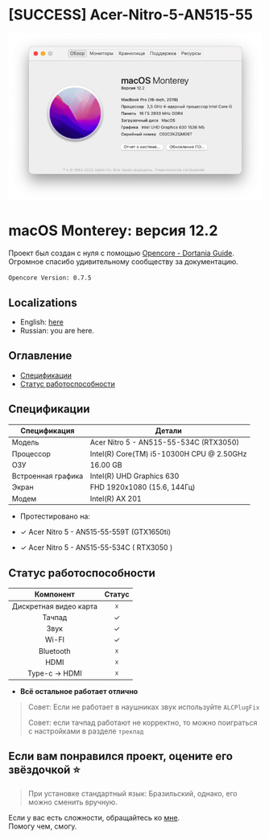 # [SUCCESS] Acer-Nitro-5-AN515-55

[![Preview](cover.png)](./cover.png)

# macOS Monterey: версия 12.2

Проект был создан с нуля с помощью [Opencore - Dortania Guide](https://dortania.github.io/OpenCore-Install-Guide/).
<br/>Огромное спасибо удивительному сообществу за документацию.

`Opencore Version: 0.7.5` 

## Localizations

- English: [here](./readme.md)
- Russian: you are here.

## Оглавление

- [Спецификации](#Спецификации)
- [Статус работоспособности](#Статус-работоспособности)

## Спецификации

| Спецификация       | Детали                                    |
|--------------------|-------------------------------------------|
| Модель             | Acer Nitro 5 - AN515-55-534C (RTX3050)    |
| Процессор          | Intel(R) Core(TM) i5-10300H CPU @ 2.50GHz |
| ОЗУ                | 16.00 GB                                  |
| Встроенная графика | Intel(R) UHD Graphics 630                 |
| Экран              | FHD 1920x1080 (15.6, 144Гц)               |
| Модем              | Intel(R) AX 201                           |

* Протестировано на:


* ✓ Acer Nitro 5 - AN515-55-559T (GTX1650ti)
* ✓ Acer Nitro 5 - AN515-55-534C ( RTX3050 )

## Статус работоспособности

|       Компонент        | Статус |
|:----------------------:|:------:|
| Дискретная видео карта |   ☓    |
|         Тачпад         |   ✓    |
|          Звук          |   ✓    |
|         Wi-FI          |   ✓    |
|       Bluetooth        |   ☓    |
|          HDMI          |   ☓    |
|     Type-c -> HDMI     |   ☓    |

- **Всё остальное работает отлично**

> Совет: Если не работает в наушниках звук используйте `ALCPlugFix`
> 
> Совет: если тачпад работают не корректно, то можно поиграться с настройками в разделе `трекпад`

## **Если вам понравился проект, оцените его звёздочкой ⭐**

> При установке стандартный язык: Бразильский, однако, его можно сменить вручную.

Если у вас есть сложности, обращайтесь ко [мне](https://t.me/santaspeen).
<br/>Помогу чем, смогу.

